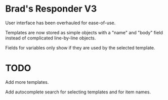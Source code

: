# Brad's Responder V3

User interface has been overhauled for ease-of-use.

Templates are now stored as simple objects with a "name" and "body" field instead of complicated line-by-line objects.

Fields for variables only show if they are used by the selected template.

# TODO

Add more templates.

Add autocomplete search for selecting templates and for item names.
